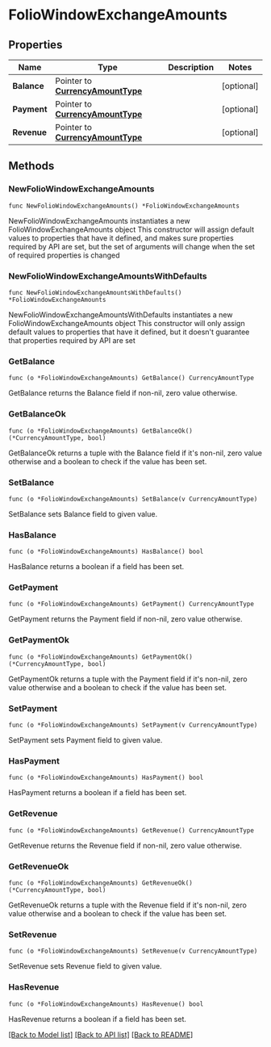 # FolioWindowExchangeAmounts

## Properties

Name | Type | Description | Notes
------------ | ------------- | ------------- | -------------
**Balance** | Pointer to [**CurrencyAmountType**](CurrencyAmountType.md) |  | [optional] 
**Payment** | Pointer to [**CurrencyAmountType**](CurrencyAmountType.md) |  | [optional] 
**Revenue** | Pointer to [**CurrencyAmountType**](CurrencyAmountType.md) |  | [optional] 

## Methods

### NewFolioWindowExchangeAmounts

`func NewFolioWindowExchangeAmounts() *FolioWindowExchangeAmounts`

NewFolioWindowExchangeAmounts instantiates a new FolioWindowExchangeAmounts object
This constructor will assign default values to properties that have it defined,
and makes sure properties required by API are set, but the set of arguments
will change when the set of required properties is changed

### NewFolioWindowExchangeAmountsWithDefaults

`func NewFolioWindowExchangeAmountsWithDefaults() *FolioWindowExchangeAmounts`

NewFolioWindowExchangeAmountsWithDefaults instantiates a new FolioWindowExchangeAmounts object
This constructor will only assign default values to properties that have it defined,
but it doesn't guarantee that properties required by API are set

### GetBalance

`func (o *FolioWindowExchangeAmounts) GetBalance() CurrencyAmountType`

GetBalance returns the Balance field if non-nil, zero value otherwise.

### GetBalanceOk

`func (o *FolioWindowExchangeAmounts) GetBalanceOk() (*CurrencyAmountType, bool)`

GetBalanceOk returns a tuple with the Balance field if it's non-nil, zero value otherwise
and a boolean to check if the value has been set.

### SetBalance

`func (o *FolioWindowExchangeAmounts) SetBalance(v CurrencyAmountType)`

SetBalance sets Balance field to given value.

### HasBalance

`func (o *FolioWindowExchangeAmounts) HasBalance() bool`

HasBalance returns a boolean if a field has been set.

### GetPayment

`func (o *FolioWindowExchangeAmounts) GetPayment() CurrencyAmountType`

GetPayment returns the Payment field if non-nil, zero value otherwise.

### GetPaymentOk

`func (o *FolioWindowExchangeAmounts) GetPaymentOk() (*CurrencyAmountType, bool)`

GetPaymentOk returns a tuple with the Payment field if it's non-nil, zero value otherwise
and a boolean to check if the value has been set.

### SetPayment

`func (o *FolioWindowExchangeAmounts) SetPayment(v CurrencyAmountType)`

SetPayment sets Payment field to given value.

### HasPayment

`func (o *FolioWindowExchangeAmounts) HasPayment() bool`

HasPayment returns a boolean if a field has been set.

### GetRevenue

`func (o *FolioWindowExchangeAmounts) GetRevenue() CurrencyAmountType`

GetRevenue returns the Revenue field if non-nil, zero value otherwise.

### GetRevenueOk

`func (o *FolioWindowExchangeAmounts) GetRevenueOk() (*CurrencyAmountType, bool)`

GetRevenueOk returns a tuple with the Revenue field if it's non-nil, zero value otherwise
and a boolean to check if the value has been set.

### SetRevenue

`func (o *FolioWindowExchangeAmounts) SetRevenue(v CurrencyAmountType)`

SetRevenue sets Revenue field to given value.

### HasRevenue

`func (o *FolioWindowExchangeAmounts) HasRevenue() bool`

HasRevenue returns a boolean if a field has been set.


[[Back to Model list]](../README.md#documentation-for-models) [[Back to API list]](../README.md#documentation-for-api-endpoints) [[Back to README]](../README.md)


